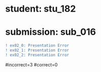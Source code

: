 # student: stu_182
# submission: sub_016

```diff
! ex02_0: Presentation Error
! ex02_1: Presentation Error
! ex02_2: Presentation Error
```
#incorrect=3
#correct=0
